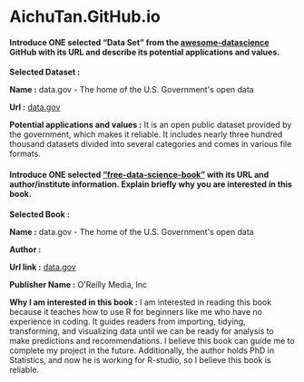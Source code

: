 # AichuTan.GitHub.io

#### Introduce ONE selected “Data Set” from the [awesome-datascience](https://github.com/academic/awesome-datascience?tab=readme-ov-file#datasets) GitHub with its URL and describe its potential applications and values.

**Selected Dataset :**

**Name :** data.gov - The home of the U.S. Government's open data

**Url :** [data.gov](https://catalog.data.gov/dataset)

**Potential applications and values :**
It is an open public dataset provided by the government, which makes it reliable. It includes nearly three hundred thousand datasets divided into several categories and comes in various file formats.


#### Introduce ONE selected [“free-data-science-book”](https://github.com/chaconnewu/free-data-science-books) with its URL and author/institute information. Explain briefly why you are interested in this book.

**Selected Book :**

**Name :** data.gov - The home of the U.S. Government's open data

**Author :**

**Url link :** [data.gov](https://catalog.data.gov/dataset)

**Publisher Name :** O'Reilly Media, Inc

**Why I am interested in this book :**
I am interested in reading this book because it teaches how to use R for beginners like me who have no experience in coding. It guides readers from importing, tidying, transforming, and visualizing data until we can be ready for analysis to make predictions and recommendations. I believe this book can guide me to complete my project in the future. Additionally, the author holds PhD in Statistics, and now he is working for R-studio, so I believe this book is reliable.




